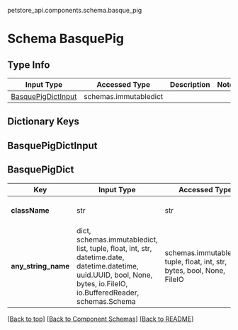 petstore_api.components.schema.basque_pig
# Schema BasquePig

## Type Info
Input Type | Accessed Type | Description | Notes
------------ | ------------- | ------------- | -------------
[BasquePigDictInput](#basquepigdictinput) | schemas.immutabledict |  |

## Dictionary Keys
## BasquePigDictInput
## BasquePigDict

Key | Input Type | Accessed Type | Description | Notes
------------ | ------------- | ------------- | ------------- | -------------
**className** | str | str |  | must be one of ["BasquePig"]
**any_string_name** | dict, schemas.immutabledict, list, tuple, float, int, str, datetime.date, datetime.datetime, uuid.UUID, bool, None, bytes, io.FileIO, io.BufferedReader, schemas.Schema | schemas.immutabledict, tuple, float, int, str, bytes, bool, None, FileIO | any string name can be used but the value must be the correct type | [optional]

[[Back to top]](#top) [[Back to Component Schemas]](../../../README.md#Component-Schemas) [[Back to README]](../../../README.md)
